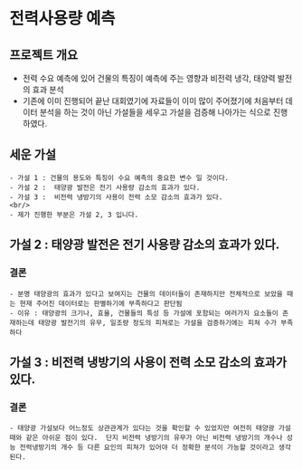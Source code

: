 # 전력사용량 예측

## 프로젝트 개요
- 전력 수요 예측에 있어 건물의 특징이 예측에 주는 영향과 비전력 냉각, 태양력 발전의 효과 분석 
- 기존에 이미 진행되어 끝난 대회였기에 자료들이 이미 많이 주어졌기에 처음부터 데이터 분석을 하는 것이 아닌 가설들을 세우고 가설을 검증해 나아가는 식으로 진행하였다.

## 세운 가설
    - 가설 1 : 건물의 용도와 특징이 수요 예측의 중요한 변수 일 것이다.
    - 가설 2 :  태양광 발전은 전기 사용량 감소의 효과가 있다.
    - 가설 3 :  비전력 냉방기의 사용이 전력 소모 감소의 효과가 있다.
    <br/>
    - 제가 진행한 부분은 가설 2, 3 입니다.

## 가설 2 : 태양광 발전은 전기 사용량 감소의 효과가 있다.
### 결론
    - 분명 태양광의 효과가 있다고 보여지는 건물의 데이터들이 존재하지만 전체적으로 보았을 때는 현재 주어진 데이터로는 판별하기에 부족하다고 판단됨
    - 이유 : 태양광의 크기나, 효율, 건물들의 특성 등 가설에 포함되는 여러가지 요소들이 존재하는데 태양광 발전기의 유무, 일조량 정도의 피쳐로는 가설을 검증하기에는 피쳐 수가 부족하다

## 가설 3 : 비전력 냉방기의 사용이 전력 소모 감소의 효과가 있다.
### 결론
    - 태양광 가설보다 어느정도 상관관계가 있다는 것을 확인할 수 있었지만 여전히 태양광 가설때와 같은 아쉬운 점이 있다.  단지 비전력 냉방기의 유무가 아닌 비전력 냉방기의 개수나 성능 전력냉방기의 개수 등 다른 요인의 피쳐가 있어야 더 정확한 분석이 가능할 것이라고 생각된다.
